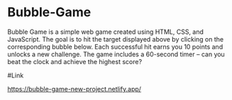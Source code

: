 # Bubble-Game

Bubble Game is a simple web game created using HTML, CSS, and JavaScript. The goal is to hit the target displayed above by clicking on the corresponding bubble below. Each successful hit earns you 10 points and unlocks a new challenge. The game includes a 60-second timer – can you beat the clock and achieve the highest score?

#Link 

https://bubble-game-new-project.netlify.app/
